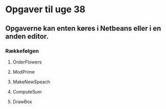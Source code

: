 # Opgaver til uge 38 
## Opgaverne kan enten køres i Netbeans eller i en anden editor.
### Rækkefølgen 

1) OrderFlowers

2) ModPrime

3) MakeNewSpeach

4) ComputeSum

5) DrawBox



